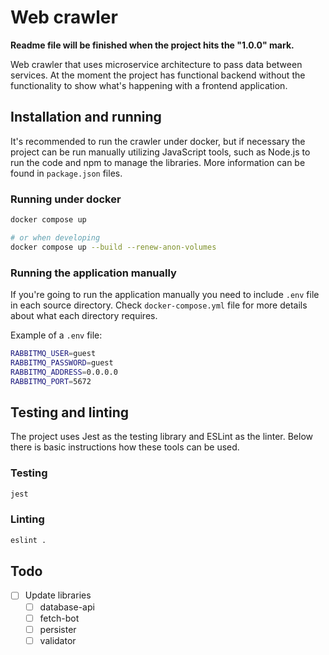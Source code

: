 # Web crawler

**Readme file will be finished when the project hits the "1.0.0" mark.**

Web crawler that uses microservice architecture to pass data between services. At the moment the project has functional backend without the functionality to show what's happening with a frontend application.

## Installation and running

It's recommended to run the crawler under docker, but if necessary the project can be run manually utilizing JavaScript tools, such as Node.js to run the code and npm to manage the libraries. More information can be found in `package.json` files.

### Running under docker

```sh
docker compose up

# or when developing
docker compose up --build --renew-anon-volumes
```

### Running the application manually

If you're going to run the application manually you need to include `.env` file in each source directory. Check `docker-compose.yml` file for more details about what each directory requires.

Example of a `.env` file:

```sh
RABBITMQ_USER=guest
RABBITMQ_PASSWORD=guest
RABBITMQ_ADDRESS=0.0.0.0
RABBITMQ_PORT=5672
```

## Testing and linting

The project uses Jest as the testing library and ESLint as the linter. Below there is basic instructions how these tools can be used.

### Testing

```bash
jest
```

### Linting

```bash
eslint .
```

## Todo

- [ ] Update libraries
  - [ ] database-api
  - [ ] fetch-bot
  - [ ] persister
  - [ ] validator